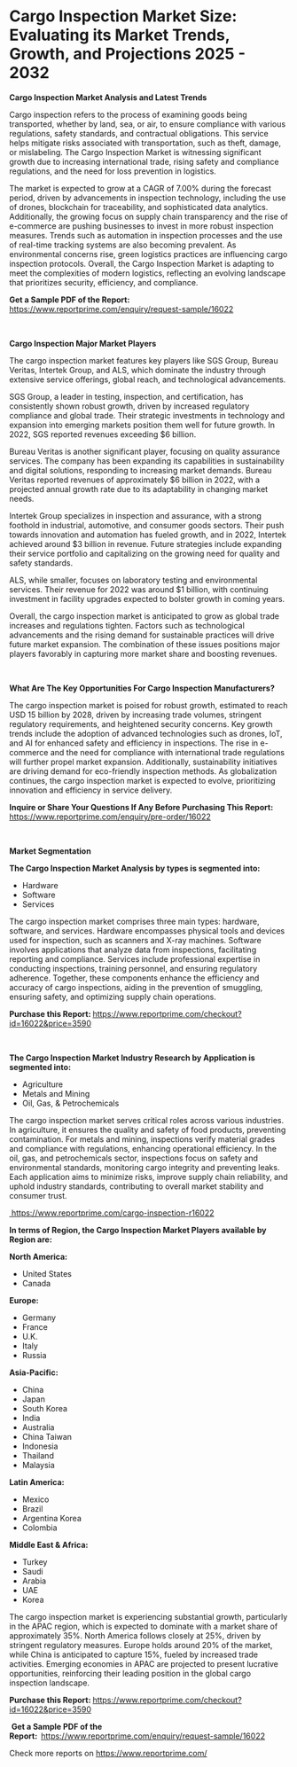 <p><h1>Cargo Inspection Market Size: Evaluating its Market Trends, Growth, and Projections 2025 - 2032</h1></p><p><strong>Cargo Inspection Market Analysis and Latest Trends</strong></p>
<p><p>Cargo inspection refers to the process of examining goods being transported, whether by land, sea, or air, to ensure compliance with various regulations, safety standards, and contractual obligations. This service helps mitigate risks associated with transportation, such as theft, damage, or mislabeling. The Cargo Inspection Market is witnessing significant growth due to increasing international trade, rising safety and compliance regulations, and the need for loss prevention in logistics.</p><p>The market is expected to grow at a CAGR of 7.00% during the forecast period, driven by advancements in inspection technology, including the use of drones, blockchain for traceability, and sophisticated data analytics. Additionally, the growing focus on supply chain transparency and the rise of e-commerce are pushing businesses to invest in more robust inspection measures. Trends such as automation in inspection processes and the use of real-time tracking systems are also becoming prevalent. As environmental concerns rise, green logistics practices are influencing cargo inspection protocols. Overall, the Cargo Inspection Market is adapting to meet the complexities of modern logistics, reflecting an evolving landscape that prioritizes security, efficiency, and compliance.</p></p>
<p><strong>Get a Sample PDF of the Report:&nbsp;</strong> <a href="https://www.reportprime.com/enquiry/request-sample/16022?utm_campaign=2203&utm_medium=2&utm_source=Github&utm_content=ia&utm_term=20032025&utm_id=cargo-inspection">https://www.reportprime.com/enquiry/request-sample/16022</a></p>
<p>&nbsp;</p>
<p><strong>Cargo Inspection Major Market Players</strong></p>
<p><p>The cargo inspection market features key players like SGS Group, Bureau Veritas, Intertek Group, and ALS, which dominate the industry through extensive service offerings, global reach, and technological advancements. </p><p>SGS Group, a leader in testing, inspection, and certification, has consistently shown robust growth, driven by increased regulatory compliance and global trade. Their strategic investments in technology and expansion into emerging markets position them well for future growth. In 2022, SGS reported revenues exceeding $6 billion.</p><p>Bureau Veritas is another significant player, focusing on quality assurance services. The company has been expanding its capabilities in sustainability and digital solutions, responding to increasing market demands. Bureau Veritas reported revenues of approximately $6 billion in 2022, with a projected annual growth rate due to its adaptability in changing market needs.</p><p>Intertek Group specializes in inspection and assurance, with a strong foothold in industrial, automotive, and consumer goods sectors. Their push towards innovation and automation has fueled growth, and in 2022, Intertek achieved around $3 billion in revenue. Future strategies include expanding their service portfolio and capitalizing on the growing need for quality and safety standards.</p><p>ALS, while smaller, focuses on laboratory testing and environmental services. Their revenue for 2022 was around $1 billion, with continuing investment in facility upgrades expected to bolster growth in coming years.</p><p>Overall, the cargo inspection market is anticipated to grow as global trade increases and regulations tighten. Factors such as technological advancements and the rising demand for sustainable practices will drive future market expansion. The combination of these issues positions major players favorably in capturing more market share and boosting revenues.</p></p>
<p>&nbsp;</p>
<p><strong>What Are The Key Opportunities For Cargo Inspection Manufacturers?</strong></p>
<p><p>The cargo inspection market is poised for robust growth, estimated to reach USD 15 billion by 2028, driven by increasing trade volumes, stringent regulatory requirements, and heightened security concerns. Key growth trends include the adoption of advanced technologies such as drones, IoT, and AI for enhanced safety and efficiency in inspections. The rise in e-commerce and the need for compliance with international trade regulations will further propel market expansion. Additionally, sustainability initiatives are driving demand for eco-friendly inspection methods. As globalization continues, the cargo inspection market is expected to evolve, prioritizing innovation and efficiency in service delivery.</p></p>
<p><strong>Inquire or Share Your Questions If Any Before Purchasing This Report:</strong> <a href="https://www.reportprime.com/enquiry/pre-order/16022?utm_campaign=2203&utm_medium=2&utm_source=Github&utm_content=ia&utm_term=20032025&utm_id=cargo-inspection">https://www.reportprime.com/enquiry/pre-order/16022</a></p>
<p>&nbsp;</p>
<p><strong>Market Segmentation</strong></p>
<p><strong>The Cargo Inspection Market Analysis by types is segmented into:</strong></p>
<p><ul><li>Hardware</li><li>Software</li><li>Services</li></ul></p>
<p><p>The cargo inspection market comprises three main types: hardware, software, and services. Hardware encompasses physical tools and devices used for inspection, such as scanners and X-ray machines. Software involves applications that analyze data from inspections, facilitating reporting and compliance. Services include professional expertise in conducting inspections, training personnel, and ensuring regulatory adherence. Together, these components enhance the efficiency and accuracy of cargo inspections, aiding in the prevention of smuggling, ensuring safety, and optimizing supply chain operations.</p></p>
<p><strong>Purchase this Report:&nbsp;</strong><a href="https://www.reportprime.com/checkout?id=16022&price=3590&utm_campaign=2203&utm_medium=2&utm_source=Github&utm_content=ia&utm_term=20032025&utm_id=cargo-inspection">https://www.reportprime.com/checkout?id=16022&price=3590</a></p>
<p>&nbsp;</p>
<p><strong>The Cargo Inspection Market Industry Research by Application is segmented into:</strong></p>
<p><ul><li>Agriculture</li><li>Metals and Mining</li><li>Oil, Gas, & Petrochemicals</li></ul></p>
<p><p>The cargo inspection market serves critical roles across various industries. In agriculture, it ensures the quality and safety of food products, preventing contamination. For metals and mining, inspections verify material grades and compliance with regulations, enhancing operational efficiency. In the oil, gas, and petrochemicals sector, inspections focus on safety and environmental standards, monitoring cargo integrity and preventing leaks. Each application aims to minimize risks, improve supply chain reliability, and uphold industry standards, contributing to overall market stability and consumer trust.</p></p>
<p><a href="https://www.reportprime.com/cargo-inspection-r16022?utm_campaign=2203&utm_medium=2&utm_source=Github&utm_content=ia&utm_term=20032025&utm_id=cargo-inspection">&nbsp;https://www.reportprime.com/cargo-inspection-r16022</a></p>
<p><strong>In terms of Region, the Cargo Inspection Market Players available by Region are:</strong></p>
<p>
    <p> <strong> North America: </strong>
        <ul>
            <li>United States</li>
            <li>Canada</li>
        </ul>
        </p> 
    <p> <strong> Europe: </strong>
        <ul>
            <li>Germany</li>
            <li>France</li>
            <li>U.K.</li>
            <li>Italy</li>
            <li>Russia</li>
        </ul>
        </p> 
    <p> <strong> Asia-Pacific: </strong>
        <ul>
            <li>China</li>
            <li>Japan</li>
            <li>South Korea</li>
            <li>India</li>
            <li>Australia</li>
            <li>China Taiwan</li>
            <li>Indonesia</li>
            <li>Thailand</li>
            <li>Malaysia</li>
        </ul>
        </p> 
    <p> <strong> Latin America: </strong>
        <ul>
            <li>Mexico</li>
            <li>Brazil</li>
            <li>Argentina Korea</li>
            <li>Colombia</li>
        </ul>
        </p> 
    <p> <strong> Middle East & Africa: </strong>
        <ul>
            <li>Turkey</li>
            <li>Saudi</li>
            <li>Arabia</li>
            <li>UAE</li>
            <li>Korea</li>
        </ul>
    </p>
    </p>
<p><p>The cargo inspection market is experiencing substantial growth, particularly in the APAC region, which is expected to dominate with a market share of approximately 35%. North America follows closely at 25%, driven by stringent regulatory measures. Europe holds around 20% of the market, while China is anticipated to capture 15%, fueled by increased trade activities. Emerging economies in APAC are projected to present lucrative opportunities, reinforcing their leading position in the global cargo inspection landscape.</p></p>
<p><strong>Purchase this Report: </strong><a href="https://www.reportprime.com/checkout?id=16022&price=3590&utm_campaign=2203&utm_medium=2&utm_source=Github&utm_content=ia&utm_term=20032025&utm_id=cargo-inspection">https://www.reportprime.com/checkout?id=16022&price=3590</a></p>
<p>&nbsp;<strong>Get a Sample PDF of the Report:&nbsp;&nbsp;</strong><a href="https://www.reportprime.com/enquiry/request-sample/16022?utm_campaign=2203&utm_medium=2&utm_source=Github&utm_content=ia&utm_term=20032025&utm_id=cargo-inspection">https://www.reportprime.com/enquiry/request-sample/16022</a></p>
<p><strong></strong></p>
<p>Check more reports on <a href="https://www.reportprime.com/?utm_campaign=2203&utm_medium=2&utm_source=Github&utm_content=ia&utm_term=20032025&utm_id=cargo-inspection">https://www.reportprime.com/</a></p>